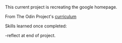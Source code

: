 This current project is recreating the google homepage.

From The Odin Project's [curriculum](http://www.theodinproject.com/courses/web-development-101/lessons/html-css)


Skills learned once completed:

-reflect at end of project.
